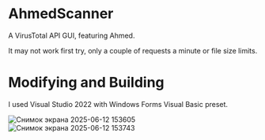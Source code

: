 # AhmedScanner
A VirusTotal API GUI, featuring Ahmed.

It may not work first try, only a couple of requests a minute or file size limits.

# Modifying and Building
I used Visual Studio 2022 with Windows Forms Visual Basic preset.

![Снимок экрана 2025-06-12 153605](https://github.com/user-attachments/assets/11786a8b-485c-4f49-a0cf-4f3f44eee9c1)
![Снимок экрана 2025-06-12 153743](https://github.com/user-attachments/assets/7b95abcd-a087-484a-b45c-cc515aabf62c)
